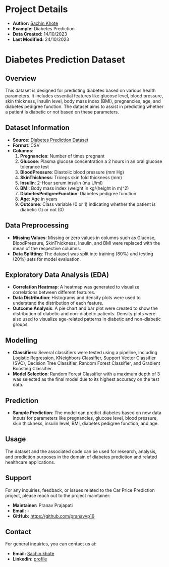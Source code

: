 # Project Details

- **Author:** [Sachin Khote](https://github.com/sachinkhote)
- **Example:** Diabetes Prediction
- **Data Created:** 14/10/2023
- **Last Modified:** 24/10/2023

# Diabetes Prediction Dataset

## Overview

This dataset is designed for predicting diabetes based on various health parameters. It includes essential features like glucose level, blood pressure, skin thickness, insulin level, body mass index (BMI), pregnancies, age, and diabetes pedigree function. The dataset aims to assist in predicting whether a patient is diabetic or not based on these parameters.

## Dataset Information

- **Source**: [Diabetes Prediction Dataset](https://github.com/sachinkhote/Public_Dataset/blob/main/Diabetes%20Prediction.csv)
- **Format**: CSV
- **Columns**:
  1. **Pregnancies**: Number of times pregnant
  2. **Glucose**: Plasma glucose concentration a 2 hours in an oral glucose tolerance test
  3. **BloodPressure**: Diastolic blood pressure (mm Hg)
  4. **SkinThickness**: Triceps skin fold thickness (mm)
  5. **Insulin**: 2-Hour serum insulin (mu U/ml)
  6. **BMI**: Body mass index (weight in kg/(height in m)^2)
  7. **DiabetesPedigreeFunction**: Diabetes pedigree function
  8. **Age**: Age in years
  9. **Outcome**: Class variable (0 or 1) indicating whether the patient is diabetic (1) or not (0)

## Data Preprocessing

- **Missing Values**: Missing or zero values in columns such as Glucose, BloodPressure, SkinThickness, Insulin, and BMI were replaced with the mean of the respective columns.
- **Data Splitting**: The dataset was split into training (80%) and testing (20%) sets for model evaluation.

## Exploratory Data Analysis (EDA)

- **Correlation Heatmap**: A heatmap was generated to visualize correlations between different features.
- **Data Distribution**: Histograms and density plots were used to understand the distribution of each feature.
- **Outcome Analysis**: A pie chart and bar plot were created to show the distribution of diabetic and non-diabetic patients. Density plots were also used to visualize age-related patterns in diabetic and non-diabetic groups.

## Modelling

- **Classifiers**: Several classifiers were tested using a pipeline, including Logistic Regression, KNeighbors Classifier, Support Vector Classifier (SVC), Decision Tree Classifier, Random Forest Classifier, and Gradient Boosting Classifier.
- **Model Selection**: Random Forest Classifier with a maximum depth of 3 was selected as the final model due to its highest accuracy on the test data.

## Prediction

- **Sample Prediction**: The model can predict diabetes based on new data inputs for parameters like pregnancies, glucose level, blood pressure, skin thickness, insulin level, BMI, diabetes pedigree function, and age.

## Usage

The dataset and the associated code can be used for research, analysis, and prediction purposes in the domain of diabetes prediction and related healthcare applications.

## Support

For any inquiries, feedback, or issues related to the Car Price Prediction project, please reach out to the project maintainer:

- **Maintainer:** Pranav Prajapati  
- **Email:** -  
- **GitHub:** https://github.com/pranavvp16  

## Contact

For general inquiries, you can contact us at:

- **Email:** [Sachin khote](sachinkhote451@gmail.com)
- **Linkedin:** [profile](https://www.linkedin.com/in/sachin-khote-195570277/)
